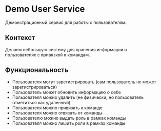 # Demo User Service

Демонстрационный сервис для работы с пользователям.

## Контекст

Делаем небольшую систему для хранения информации о пользователях с привязкой к
командам.

## Функциональность

- Пользователя могут зарегистрировать (сам пользователь не может
  зарегистрироваться)
- Пользователь может обновить информацию о себе
- Пользователя можно удалить (не физически, но пользователь отметиться как
  удаленный)
- Пользователя можно привязать к команде
- Пользователя можно отвязать от команды
- Пользователю можно выдать роль в рамках команды
- Пользователя можно лишить роли в рамках команды
